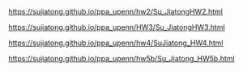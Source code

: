 


https://sujiatong.github.io/ppa_upenn/hw2/Su_JiatongHW2.html

https://sujiatong.github.io/ppa_upenn/HW3/Su_JiatongHW3.html

https://sujiatong.github.io/ppa_upenn/hw4/SuJiatong_HW4.html

https://sujiatong.github.io/ppa_upenn/hw5b/Su_Jiatong_HW5b.html
